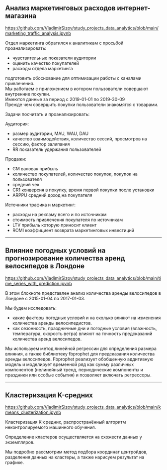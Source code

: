 ## Анализ маркетинговых расходов интернет-магазина
https://github.com/VladimirSizov/study_projects_data_analytics/blob/main/marketing_traffic_analysis.ipynb

Отдел маркетинга обратился к аналитикам с просьбой проанализировать:
- чувствительные показатели аудитории  
- оценить качество покупателей  
- расходы отдела маркетинга  

подготовить обоснование для оптимизации работы с каналами привлечения.  
Мы работаем с приложением в котором пользователи совершают внутренние покупки.  
Имеются данные за период с 2019-01-01 по 2019-30-09   
Прежде чем совершить покупки пользователи знакомятся с товарами.  

Задачи посчитать и проанализировать:

Аудитория:  
- размер аудитории, MAU, WAU, DAU  
- качество взаимодействия, количество сессий, просмотров на сессию, фактор залипания  
- RR показатель удержания пользователей  

Продажи:  
- GM валовая прибыль  
- количество покупателей, количество покупок, покупок на пользователя  
- средний чек  
- CR1 конверсия в покупку, время первой покупки после установки  
- ARPPU средний доход на покупателя  

Источники трафика и маркетинг:  
- расходы на рекламу всего и по источникам  
- стоимость привлечения покупателя по источникам  
- LTV прибыль которую приносит клиент  
- ROMI коэффициент возврата маркетинговых инвестиций  

<hr>

## Влияние погодных условий на прогнозирование количества аренд велосипедов в Лондоне
https://github.com/VladimirSizov/study_projects_data_analytics/blob/main/time_series_with_prediction.ipynb  

В этом блокноте представлен анализ количества аренды велосипедов в Лондоне c 2015-01-04 по 2017-01-03.

Мы будем исследовать:
- какие факторы погодных условий и на сколько влияют на изменения количества аренды велосипедистов.
- как сезонность, праздничные дни и погодные условия (влажность, температура, скорость ветра) влияют на точность предсказаний количества аренд велосипедов.

Мы используем метод линейной регрессии для определения размера влияния, а также библиотеку fbprophet для предсказания количества аренды велосипедов. Fbprophet реализует обобщенную аддитивную модель и моделирует временной ряд как сумму различных компонентов (нелинейный тренд, периодические компоненты и праздники или особые события) и позволяет включать регрессоры.

<hr>

## Кластеризация K-средних
https://github.com/VladimirSizov/study_projects_data_analytics/blob/main/kmeans_clusterization.ipynb

Кластеризация K-средних, распространённый алгоритм неконтролируемого машинного обучения.

Определение кластеров осуществляется на схожести данных у экземпляров.

Мы подробно рассмотрим метод подбора координат центройдов, разделения данных на кластеры, а также нарисуем результат на графике.
